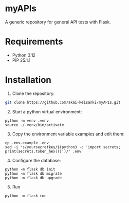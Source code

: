 # myAPIs
A generic repository for general API tests with Flask.

# Requirements

- Python 3.12
- PIP 25.1.1

# Installation

1. Clone the repository:
```sh
git clone https://github.com/akai-keisanki/myAPIs.git
```

2. Start a python virtual environment:
```
python -m venv .venv
source ./.venv/bin/activate
```

3. Copy the environment variable examples and edit them:
```
cp .env.example .env
sed -i "s/yoursecretkey/$(python3 -c 'import secrets; print(secrets.token_hex())')/" .env
```

4. Configure the database:
```
python -m flask db init
python -m flask db migrate
python -m flask db upgrade
```

5. Run
```
python -m flask run
```